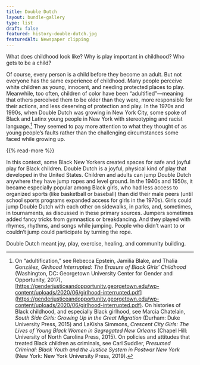 ```yaml
---
title: Double Dutch
layout: bundle-gallery
type: list
draft: false
featured: history-double-dutch.jpg
featuredAlt: Newspaper clipping
---
```


What does childhood look like? Why is play important in childhood? Who gets to be a child?

Of course, every person is a child before they become an adult. But not everyone has the same experience of childhood. Many people perceive white children as young, innocent, and needing protected places to play. Meanwhile, too often, children of color have been “adultified”—meaning that others perceived them to be older than they were, more responsible for their actions, and less deserving of protection and play. In the 1970s and 1990s, when Double Dutch was growing in New York City, some spoke of Black and Latinx young people in New York with stereotyping and racist language.[^1] They seemed to pay more attention to what they thought of as young people’s faults rather than the challenging circumstances some faced while growing up.

{{% read-more %}}

In this context, some Black New Yorkers created spaces for safe and joyful play for Black children. Double Dutch is a joyful, physical kind of play that developed in the United States. Children and adults can jump Double Dutch anywhere they have jump ropes and level ground. In the 1940s and 1950s, it became especially popular among Black girls, who had less access to organized sports (like basketball or baseball) than did their male peers (until school sports programs expanded access for girls in the 1970s). Girls could jump Double Dutch with each other on sidewalks, in parks, and, sometimes, in tournaments, as discussed in these primary sources. Jumpers sometimes added fancy tricks from gymnastics or breakdancing. And they played with rhymes, rhythms, and songs while jumping. People who didn’t want to or couldn’t jump could participate by turning the rope.

Double Dutch meant joy, play, exercise, healing, and community building.

[^1]: On “adultification,” see Rebecca Epstein, Jamilia Blake, and Thalia González, *Girlhood Interrupted: The Erasure of Black Girls’ Childhood* (Washington, DC: Georgetown University Center for Gender and Opportunity, 2017), [https://genderjusticeandopportunity.georgetown.edu/wp-content/uploads/2020/06/girlhood-interrupted.pdf](https://genderjusticeandopportunity.georgetown.edu/wp-content/uploads/2020/06/girlhood-interrupted.pdf). On histories of Black childhood, and especially Black girlhood, see Marcia Chatelain, *South Side Girls: Growing Up in the Great Migration* (Durham: Duke University Press, 2015) and LaKisha Simmons, *Crescent City Girls: The Lives of Young Black Women in Segregated New Orleans* (Chapel Hill: University of North Carolina Press, 2015). On policies and attitudes that treated Black children as criminals, see Carl Suddler, *Presumed Criminal: Black Youth and the Justice System in Postwar New York* (New York: New York University Press, 2019).
